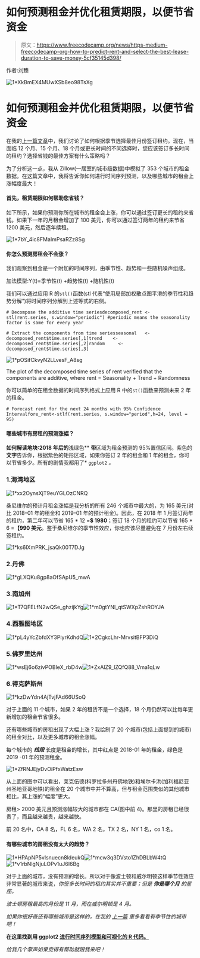 # 如何预测租金并优化租赁期限，以便节省资金

> 原文：<https://www.freecodecamp.org/news/https-medium-freecodecamp-org-how-to-predict-rent-and-select-the-best-lease-duration-to-save-money-5cf35145d398/>

作者:刘臻

![1*XkBmEX4MUwXSb8eo98TsXg](img/2d3a374c78dc0eac61d3e2c532fb7f24.png)

# 如何预测租金并优化租赁期限，以便节省资金

在我的[上一篇文章](https://medium.freecodecamp.org/how-to-analyze-seasonality-and-trends-to-save-money-on-your-apartment-lease-714d1d82771a)中，我们讨论了如何根据季节选择最佳月份签订租约。现在，当面临 12 个月、15 个月、18 个月或更长时间的不同选择时，您应该签订多长时间的租约？选择省钱的最佳方案有什么策略吗？

为了分析这一点，我从 Zillow(一居室的城市级数据)中模拟了 353 个城市的租金数据。在这篇文章中，我将告诉你如何进行时间序列预测，以及哪些城市的租金上涨幅度最大！

#### 首先，租赁期限如何帮助您省钱？

如下所示，如果你预测你所在城市的租金会上涨，你可以通过签订更长的租约来省钱。如果下一年的月租金增加了 100 美元，你可以通过签订两年的租约来节省 1200 美元，然后逐年续租。

![1*7bY_4ic8FMaImPsaRZz8Sg](img/3a597b1f737d1768c968259f9280172f.png)

#### 你怎么预测房租会不会涨？

我们观察到租金是一个附加的时间序列，由季节性、趋势和一些随机噪声组成。

加法模型:Y(t)=季节性(t) +趋势性(t) +随机性(t)

我们可以通过应用 R 的`stl()`函数(stl 代表“使用局部加权散点图平滑的季节性和趋势分解”)将时间序列分解到上述等式的右侧。

```
# Decompose the additive time seriesdecomposed_rent <- stl(rent.series, s.window="periodic") #periodic means the seasonality factor is same for every year
```

```
# Extract the components from time seriesseasonal   <- decomposed_rent$time.series[,1]trend	   <- decomposed_rent$time.series[,2]random     <- decomposed_rent$time.series[,3]
```

![1*pOSifCkvyN2LLvesF_A8sg](img/fa26343b22eba75b6d27b1af1b6fb55f.png)

The plot of the decomposed time series of rent verified that the components are additive, where rent = Seasonality + Trend + Randomness

你可以简单的在租金数据的时间序列格式上应用 R 中的`st()`函数来预测未来 2 年的租金。

```
# Forecast rent for the next 24 months with 95% Confidence Intervalfore_rent<-stlf(rent.series, s.window="period",h=24, level = 95) 
```

#### 哪些城市有房租的预测涨幅？

**如何解读地块:2018 年后的**浅绿色** **带**区域为租金预测的 95%置信区间。紫色的**文字**告诉你，根据紫色的矩形区域，如果你签订 2 年的租金和 1 年的租金，你可以节省多少。所有的剧情我都用了* `ggplot2` *。*

### 1.海湾地区

![1*xx2OynsXjT9euYGLOzCNRQ](img/e7c649a92f15c339c56e52f4385de1e9.png)

桑尼维尔的预计月租金涨幅是我分析的所有 246 个城市中最大的，为 165 美元(对比 2018–01 年的租金和 2019–01 年的预计租金)。因此，在 2018 年 1 月签订两年的租约，第二年可以节省 165 * 12 =**$ 1980**；签订 18 个月的租约可以节省 165 * 6 =**【990 美元**。鉴于桑尼维尔的季节性效应，你也应该尽量避免在 7 月份左右续签租约。

![1*ks6lXmPRK_jsaQk00T7DJg](img/1e370cb1d2c3685828350fe20c34ab52.png)

### 2.丹佛

![1*gLXQKu8gp8aOfSApU5_mwA](img/cbaed9786dfb432e8ee45c007736e020.png)

### 3.南加州

![1*T7QFELfN2wQSe_ghzijkYg](img/b65b299324c18b6d42215745b462fc3c.png)![1*m0gtYNI_qtSWXpZshROYJA](img/c6a76a5b7cfe9153405c80140fa5a859.png)

### 4.西雅图地区

![1*pL4yYcZbfdXY3PiyrKdhdQ](img/ed129c4ec4f783213bc6d090dd2ba8ae.png)![1*2CgkcLhr-MrvsitBFP3DiQ](img/cf7a4963c037f607a758e48184fd4705.png)

### 5.佛罗里达州

![1*wsEj6o6zivPOBleX_rbD4w](img/a494d045bf598f9ce6e55e051bea4bcf.png)![1*ZxAlZ9_lZQfQ88_Vma1qLw](img/55777fbb6ed46304afb7c17ea00ef6b1.png)

### 6.得克萨斯州

![1*kzDwYdn4AjTvjFAd66USoQ](img/3d3196f44e958e4df1eac54d1e38f946.png)

对于上面的 11 个城市，如果 2 年的租赁不是一个选择，18 个月仍然可以比每年更新增加的租金节省很多。

还有哪些城市的房租出现了大幅上涨？我绘制了 20 个城市(包括上面提到的城市)的租金对比，以及更多城市的租金涨幅。

每个城市的 ***线段*** 长度是租金的增长，其中红点是 2018-01 年的租金，绿色是 2019 -01 年的预测租金。

![1*ZfRNJEjyDvOiPfxWatzEsw](img/c7067a5123eea52dec0cb8b0362a52b7.png)

从上面的图中可以看出，莱克伍德(科罗拉多州丹佛地铁)和埃尔卡洪(加利福尼亚州圣地亚哥地铁)的租金在 20 个城市中并不算高，但与租金范围类似的其他城市相比，其上涨的“幅度”更大。

房租> 2000 美元且预测涨幅较大的城市都在 CA(图中前 4)。那里的房租已经很贵了，而且越来越贵，越来越快。

前 20 名中，CA 8 名，FL 6 名，WA 2 名，TX 2 名，NY 1 名，co 1 名。

#### 有哪些城市的房租没有太大的趋势？

![1*HPApNP5vlsnuecn8ldeukQ](img/072384f14c4cc7ef0e2d460d8d44b15b.png)![1*mcw3q3DVsto1ZhDBLbW4tQ](img/d6f99309d60e13652e7a9f509afd992b.png)![1*v1rbNlgNjuLOPv1uJ6I6Bg](img/4fff6e75d848eaf0a6bda15b908e7704.png)

对于上面的城市，没有预测的增长。所以对于像波士顿和威尔明顿这样季节性效应非常显著的城市来说，*你签多长时间的租约其实并不重要；但是 ***你是哪个月*** 的星座。*

*波士顿房租最高的月份是 11 月，而在威尔明顿是 4 月。*

*如果你很好奇还有哪些城市是这样的，在我的 [*上一篇*](https://medium.freecodecamp.org/how-to-analyze-seasonality-and-trends-to-save-money-on-your-apartment-lease-714d1d82771a) *里多看看有季节性的城市吧！**

**在这里找到用 ggplot2 [进行时间序列模型和可视化的 R 代码。](https://github.com/zhendata/Medium_Posts/blob/master/Rent%20Prediction_zhendata.R)**

*给我几个掌声如果觉得有帮助就跟我来吧！*